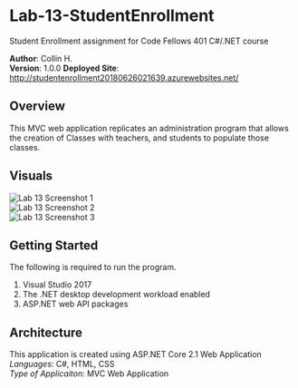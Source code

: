 # Lab-13-StudentEnrollment
Student Enrollment assignment for Code Fellows 401 C#/.NET course

**Author**: Collin H. <br />
**Version**: 1.0.0
**Deployed Site**: http://studentenrollment20180626021639.azurewebsites.net/
## Overview
This MVC web application replicates an administration program that allows the creation of Classes with teachers, and students to populate those classes.

## Visuals
![Lab 13 Screenshot 1](https://puu.sh/AMCj8/09628c10d5.png) <br />
![Lab 13 Screenshot 2](https://puu.sh/AMCk7/9a5e6b09c8.png) <br />
![Lab 13 Screenshot 3](https://puu.sh/AMClo/2ad4416296.png)

## Getting Started
The following is required to run the program.
1. Visual Studio 2017 
2. The .NET desktop development workload enabled
3. ASP.NET web API packages

## Architecture
This application is created using ASP.NET Core 2.1 Web Application <br />
*Languages*: C#, HTML, CSS <br />
*Type of Applicaiton*: MVC Web Application <br />
